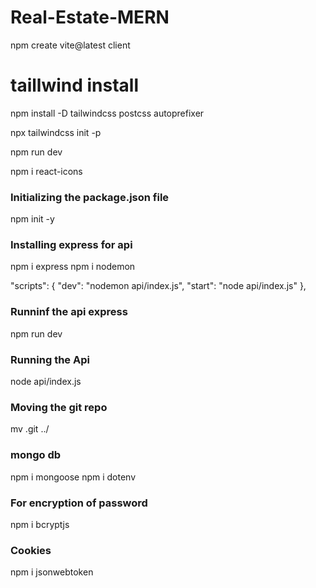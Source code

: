 # Real-Estate-MERN

npm create vite@latest client 

# taillwind install
npm install -D tailwindcss postcss autoprefixer

npx tailwindcss init -p

npm run dev

npm i react-icons

### Initializing the package.json file
npm init -y

### Installing express for api
npm i express
npm i nodemon

"scripts": {
    "dev": "nodemon api/index.js",
    "start": "node api/index.js"
},

### Runninf the api express
npm run dev

### Running the Api
node api/index.js

### Moving the git repo
mv .git ../

### mongo db
npm i mongoose
npm i dotenv

### For encryption of password
npm i bcryptjs

### Cookies
npm i jsonwebtoken